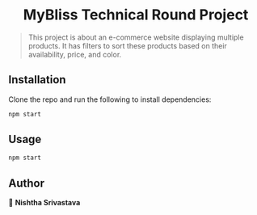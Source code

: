 <h1 align="center">MyBliss Technical Round Project</h1>

> This project is about an e-commerce website displaying multiple products. It has filters to sort these products based on their availability, price, and color.

## Installation

Clone the repo and run the following to install dependencies:

```sh
npm start
```

## Usage

```sh
npm start
```

## Author

👤 **Nishtha Srivastava**
